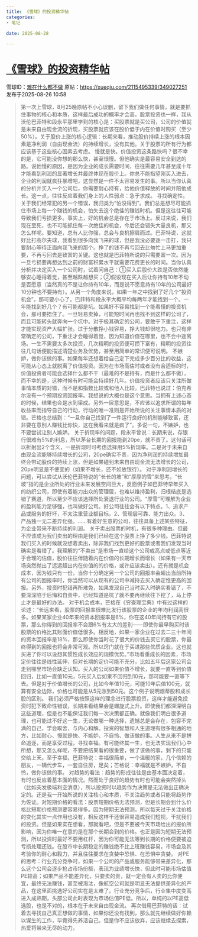 ```yaml
---
title: 《雪球》的投资精华帖
categories:
- 笔记

date: 2025-08-28

---
```


# [《雪球》的投资精华帖](https://github.com/chinobing/chinobing.github.io/issues/36)

雪球ID：[难在什么都不做](https://xueqiu.com/2115495339) 
原帖：https://xueqiu.com/2115495339/349027251
发布于2025-08-26 10:58 
> 第一次上雪球，8月25晚原帖不小心误删，留下我们做任何事情，就是要抓住事物的核心和本质，这样最后成功的概率才会高。股票投资也一样，我从沃伦巴菲特和段永平那里学到的核心是：买股票就是买公司，公司的价值就是未来自由现金流的折现，买股票就应该在股价低于内在价值时购买（至少50%）。关于股价上涨的核心逻辑：长期来看，推动股价持续上涨的根本因素是净利润（自由现金流）的持续增长，没有其他。关于股票的所有行为都应该基于这些核心因素去考虑。
慢就是快。价值投资这条路快吗？很不幸的是，它可能没你想的那么快，甚至很慢。但他确实是最容易安全到达的路。说他慢的原因，是因为企业的成长需要时间，往往需要几年甚至成十年才能看到利润的显著增长并最终体现在股价上。你总不能指望刚买入进去，企业的利润就疯狂暴增吧，这显然是一件不太容易发生的事。所以当你认真的分析并买入一个公司后，你需要耐心持有，给他价值释放的时间并陪他成长。这一点，往往反应着我们身上的人性弱点：急于求成。
寻找确定性。关于我们经常犯的另一个错误，我归类为“怕没得到”。我们总是想尽可能抓住市场上每一个赚钱的机会，怕失去这个绝佳的赚钱时机。但是这往往可能导致我们亏损更多。事实上，好的机会总是存在于市场上。反过来说，我们现在至死，也不可能抓住每一次绝佳的机会，今后还会错失大量良机，那又怎么样呢。要知道，总有人比你强，总会与良机擦肩而过。巴菲特说，这就好比打高尔夫球，我看到很多向我飞来的球，但是我没必要逐一击打，我只要耐心等待正面向我飞来的那个。挣了的钱不再亏回去比匆忙上马更加重要，不再亏回去是致富的关键。这也就是巴菲特所说的只需要富一次。因为一旦亏损要再想达到之前的财富积累水平就需要花费更长的时间。当你认真分析并决定买入一个公司时，试着问自己：①买入后股价大跌是否依然能够安心睡得着觉，甚至越跌越想买；②假设现在买入后让你持有10年不动是否愿意（当然真的不是让你持有10年，而是说不愿意持有10年的公司最好10分钟也不要持有）。从另一个角度来说，如果一年之中找到了好几个“投资机会”，那可要小心了。巴菲特和段永平大概平均每两年才能找到一个。一年能找到好几个？有可能都是坑。如果好不容易找到一个能看懂的投资机会，那可要捂住了。一旦轻易卖掉，可能短时间再也找不到这样的公司了，而且可能转头就奔向一个坑中。对于极其确定的公司，要敢于下重注，这样才能实现资产大幅扩张。过于分散挣小钱容易，挣大钱却很吃力。也只有非常确定的公司，下重注才会睡得着觉，因为知道价值在哪里，也不会中途离场。一生不需要太多次投资，几次精明的投资便可攒下富有，精明的投资往往几句话便能描述清楚业务及优势，甚至用简单的常识便可说明。
不嫉妒，做你该做的事。如果每年还想着给自己定下完成多少百分比的收益，这可能从心态上就脱离了价值投资。因为在市场高估时或者没有合适标的时，价值投资者可能会选择什么都不干（最难的不是持有，而是什么都不做），而不幸的是，这种时候有时可能会持续好几年。价值投资者应该只关注所做事情本质的对错，而不是和指数比较或和他人比较。巴菲特也说过：伯克希尔没有一个预期投资回报率。我想说的大概也是这个意思。当拥有上述心态的时候，结果也会是水到渠成。另外一层意思是，不应该以追求所谓的每年收益率而指导自己的行动，行动的唯一准则是开始所说的关注事情本质的对错。芒格也总结到：“一旦你自己找到了一件运行良好的机制能够致富，还非要在意别人赚钱比你快，这在我看来就是疯了”。多说一句，不嫉妒，也不要尝试让别人嫉妒。
关于折现率的问题，段永平曾说：长期来说，存银行很难有5%的利息，所以茅台长期的回报能到20pe，就不贵了。这句话可以折射出2个含义，一是折现时可考虑选择用5%折现率。二是对于未来自由现金流能够持续增长的公司，20pe确实不贵，因为净利润的持续增加最终会带动股价的持续上涨，但是如果碰到未来自由现金流无法增长的公司，20pe明显是不便宜的（如果不增长，还不如放银行）。
对于净利润增长的问题，可以尝试从沃伦巴菲特说的“长长的坡”和“厚厚的雪”来思考。“长坡”指的是企业所处的行业未来发展空间巨大，反面例子如巴菲特早年买入的纺织公司，即使有着能力出众的管理层，也难以维持盈利，归根结底是选错了赛道，所以至少不应该选择所处衰退行业的公司。“厚雪”可理解为企业的盈利能力足够强，也叫做好公司。好公司往往会有以下特点。1、追求产品或服务的好坏，不太注重营业额目标。2、管理层可靠、能力出众。3、产品独一无二差异化强。......有着好生意的公司，往往具备上述某些特征，为企业带来不断持续的利润。
关于卖出股票的时机，有很多种理由。但最不应该成为我们卖出的理由是我们已经在这个股票上挣了多少钱。巴菲特说我们买入的时候就没想着卖出，除非我们找到更好的股票或者我们发现当时确实是看错了。我理解的“不卖出”是市场一直给这个公司或高点或低点等近乎合理的估值，股价往往伴随着内在价值的长期增长而增长（如果有一天市场突然抛出了远远超出内在价值的的价格，或许应该卖出）。还有就是机会成本，因为钱只有一份，当你十分确定另一个公司的回报率会超出当前所持有公司的回报率时，你当然可以从现有的公司中减持去买入确定性更高的回报。另外，投资时犯错再所难免，如果发现自己当时买入时确实看错了，不要深深陷于后悔和自责中，已经知道是坑了就不要再继续往下挖了，马上停止才是最好的办法。
对于机会成本，芒格在《穷查理宝典》中有过这样的论述：“长远来看，股票的回报率很难比发行该股票的企业的年均利润高很多。如果某家企业40年来的资本回报率是6%，你在这40年间持有它的股票，那么你得到的回报率不会跟6%有太大的差别——即使你最早购买时该股票的价格比其账面价值低很多。相反地，如果一家企业在过去二三十年间的资本回报率是18%，那么即使你当时花了很大的价钱去买它的股票，你最终得到的回报也将会非常可观。所以窍门就在于买进那些优质企业。这也就买进了你可以设想其惯性成长效应的规模优势。”市场看重成长的因素，市场定价往往是线性延伸，但对长期的定价可能不充分，比如五年后这家公司会走到哪里市场会缺乏认知。买入的公司如果价值不增长，就要一直等到价值回归，比如一直值10元，5元买入后如果不回归到10元，那可能要一直等下去。但是对于价值增长的公司，比如今年值10元，可能10年后值100元，就算有安全边际，价格也可能是从5元涨到50元。这个例子说明烟蒂股和成长股的区别。
我们必须严格按照这样的理念进行股票投资，这样才能避免投资时犯下致命性错误，长期来看结果会是螺旋式上升。即使我们都深深明白这些道理，但是也不能保证我们每一次决策都正确。就像我们明白很多道理，也可能过不好这一生，无论做哪一种选择，遗憾总是会存在，包容不完满的自己，学会取舍，与内心和解。投资的智慧和人生道理有很多相通的地方，比如耐心、慢就是快、不嫉妒、不自怜、做该做的事。人生从来不是拼命追逐，而是享受过程，寻找幸福。有可能终其一生，也无法实现我们心中所想，那又怎么样呢，不要把结果看的很重要，做了该做的事，剩下的只能交给上天。至于幸福，巴菲特说：幸福很简单，一个温暖的家，几个信赖的朋友，一辆代步车，一套自住房，足矣；芒格说：幸福就是不嫉妒，不自怜，做你该做的事。
对趋势的看法：趋势的形成往往是由基本面决定着，有时也反应着基本面的情况。然而处于良好的趋势有时也可能会突然掉头（比如突发极端利空消息），所以投资时以趋势作为决策是无法做出正确决定的。还是我一开始所说的关注核心和本质，不关注趋势或者只能将趋势作为佐证。对短期价格的看法：股票短期价格无法预测，但是长期会到什么价格比短期价格预测要容易得多。因为短期无法预测，所以每天过于关注价格的变化其实一点作用也没有，相反这样干还很容易造成我们短视，干扰我们的投资。但是如果实在想看，那就看吧，但是不要被今天市场给出的报价所影响，因为你唯一在意的是在那个长期会到的价格。也正是因为短期无法预测，所以投资时最好不要用杠杆，因为你可能无法等到长期的价格便要被迫亏损处理还钱。在股市中长期稳定的赚钱绝不比上班赚钱容易，市场会及其考验你的耐心和毅力，并且往往要求在贪婪中恐惧、在恐惧中贪婪。
对PE的思考：行业充分竞争时，如果一个公司的产品或服务能够带来差异化，那么这个公司会逐步抢占市场份额，表现为业绩增长快，但此时可能市场估值PE较高；如果产品不能差异化，只要卖的贵，就一定会有人卖的比你便宜，最终无法赚钱，甚至被淘汰，像航空公司就是明显无法提供差异化的产品，在这里面挑选好公司实在是太难了。行业充分竞争后，行业集中度变高进入成熟期，头部公司此时表现为市场估值PE低。所以，单纯的以PE高低选股，也是不对的，根本在于未来自由现金流。
再次借用巴菲特的话：试着去寻找自己真正想做的事情，如果你还没有找到，那么就先继续做好你赖以谋生的工作，毕竟得先养活自己。但是你不应该放弃，应该继续去探索，热爱将带来无尽的动力。
